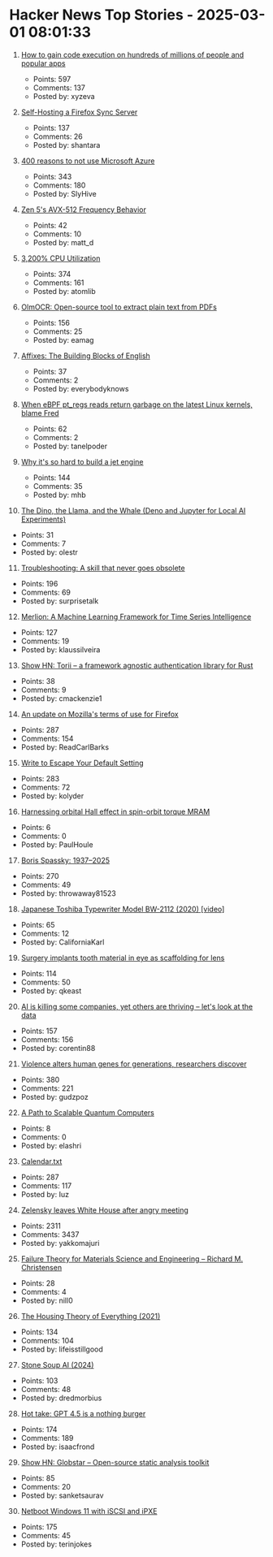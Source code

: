 # Hacker News Top Stories - 2025-03-01 08:01:33

1. [How to gain code execution on hundreds of millions of people and popular apps](https://kibty.town/blog/todesktop/)
   - Points: 597
   - Comments: 137
   - Posted by: xyzeva

2. [Self-Hosting a Firefox Sync Server](https://blog.diego.dev/posts/firefox-sync-server/)
   - Points: 137
   - Comments: 26
   - Posted by: shantara

3. [400 reasons to not use Microsoft Azure](https://azsh.it)
   - Points: 343
   - Comments: 180
   - Posted by: SlyHive

4. [Zen 5's AVX-512 Frequency Behavior](https://chipsandcheese.com/p/zen-5s-avx-512-frequency-behavior)
   - Points: 42
   - Comments: 10
   - Posted by: matt_d

5. [3,200% CPU Utilization](https://josephmate.github.io/2025-02-26-3200p-cpu-util/)
   - Points: 374
   - Comments: 161
   - Posted by: atomlib

6. [OlmOCR: Open-source tool to extract plain text from PDFs](https://olmocr.allenai.org/)
   - Points: 156
   - Comments: 25
   - Posted by: eamag

7. [Affixes: The Building Blocks of English](https://www.affixes.org/index.html)
   - Points: 37
   - Comments: 2
   - Posted by: everybodyknows

8. [When eBPF pt_regs reads return garbage on the latest Linux kernels, blame Fred](https://tanelpoder.com/posts/ebpf-pt-regs-error-on-linux-blame-fred/)
   - Points: 62
   - Comments: 2
   - Posted by: tanelpoder

9. [Why it's so hard to build a jet engine](https://www.construction-physics.com/p/why-its-so-hard-to-build-a-jet-engine)
   - Points: 144
   - Comments: 35
   - Posted by: mhb

10. [The Dino, the Llama, and the Whale (Deno and Jupyter for Local AI Experiments)](https://deno.com/blog/the-dino-llama-and-whale)
   - Points: 31
   - Comments: 7
   - Posted by: olestr

11. [Troubleshooting: A skill that never goes obsolete](https://www.autodidacts.io/troubleshooting/)
   - Points: 196
   - Comments: 69
   - Posted by: surprisetalk

12. [Merlion: A Machine Learning Framework for Time Series Intelligence](https://github.com/salesforce/Merlion)
   - Points: 127
   - Comments: 19
   - Posted by: klaussilveira

13. [Show HN: Torii – a framework agnostic authentication library for Rust](https://github.com/cmackenzie1/torii-rs)
   - Points: 38
   - Comments: 9
   - Posted by: cmackenzie1

14. [An update on Mozilla's terms of use for Firefox](https://blog.mozilla.org/en/products/firefox/update-on-terms-of-use/)
   - Points: 287
   - Comments: 154
   - Posted by: ReadCarlBarks

15. [Write to Escape Your Default Setting](https://kupajo.com/write-to-escape-your-default-setting/)
   - Points: 283
   - Comments: 72
   - Posted by: kolyder

16. [Harnessing orbital Hall effect in spin-orbit torque MRAM](https://www.nature.com/articles/s41467-024-55437-x)
   - Points: 6
   - Comments: 0
   - Posted by: PaulHoule

17. [Boris Spassky: 1937–2025](https://en.chessbase.com/post/boris-spassky-1937-2025)
   - Points: 270
   - Comments: 49
   - Posted by: throwaway81523

18. [Japanese Toshiba Typewriter Model BW-2112 (2020) [video]](https://www.youtube.com/watch?v=JZcui85b4EE)
   - Points: 65
   - Comments: 12
   - Posted by: CaliforniaKarl

19. [Surgery implants tooth material in eye as scaffolding for lens](https://www.cbc.ca/radio/asithappens/tooth-in-eye-surgery-canada-1.7470626)
   - Points: 114
   - Comments: 50
   - Posted by: qkeast

20. [AI is killing some companies, yet others are thriving – let's look at the data](https://www.elenaverna.com/p/ai-is-killing-some-companies-yet)
   - Points: 157
   - Comments: 156
   - Posted by: corentin88

21. [Violence alters human genes for generations, researchers discover](https://news.ufl.edu/2025/02/syrian-violence-epigenetics/)
   - Points: 380
   - Comments: 221
   - Posted by: gudzpoz

22. [A Path to Scalable Quantum Computers](https://physics.aps.org/articles/v18/40)
   - Points: 8
   - Comments: 0
   - Posted by: elashri

23. [Calendar.txt](https://terokarvinen.com/2021/calendar-txt/)
   - Points: 287
   - Comments: 117
   - Posted by: Iuz

24. [Zelensky leaves White House after angry meeting](https://www.bbc.com/news/live/c625ex282zzt)
   - Points: 2311
   - Comments: 3437
   - Posted by: yakkomajuri

25. [Failure Theory for Materials Science and Engineering – Richard M. Christensen](https://www.failurecriteria.com/)
   - Points: 28
   - Comments: 4
   - Posted by: nill0

26. [The Housing Theory of Everything (2021)](https://worksinprogress.co/issue/the-housing-theory-of-everything/)
   - Points: 134
   - Comments: 104
   - Posted by: lifeisstillgood

27. [Stone Soup AI (2024)](https://simons.berkeley.edu/news/stone-soup-ai)
   - Points: 103
   - Comments: 48
   - Posted by: dredmorbius

28. [Hot take: GPT 4.5 is a nothing burger](https://garymarcus.substack.com/p/hot-take-gpt-45-is-a-nothing-burger)
   - Points: 174
   - Comments: 189
   - Posted by: isaacfrond

29. [Show HN: Globstar – Open-source static analysis toolkit](undefined)
   - Points: 85
   - Comments: 20
   - Posted by: sanketsaurav

30. [Netboot Windows 11 with iSCSI and iPXE](https://terinstock.com/post/2025/02/Netboot-Windows-11-with-iSCSI-and-iPXE/)
   - Points: 175
   - Comments: 45
   - Posted by: terinjokes

